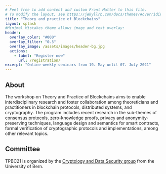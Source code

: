 ```yaml
---
# Feel free to add content and custom Front Matter to this file.
# To modify the layout, see https://jekyllrb.com/docs/themes/#overriding-theme-defaults
title: "Theory and practice of Blockchains"
layout: splash
#Minimal Mistakes theme allows image and text overlay:
header:
  overlay_color: "#000"
  overlay_filter: "0.5"
  overlay_image: /assets/images/header-bg.jpg
  actions:
    - label: "Register now"
      url: /registration/
excerpt: "Online weekly seminars from 19. May until 07. July 2021"
--- 
```



## About
The workshop on Theory and Practice of Blockchains aims to enable interdisciplinary research and foster collaboration among theoreticians and practitioners in blockchain protocols, distributed systems, and cryptography.
The program includes recent research in the sub-themes of consensus protocols, zero-knowledge proofs, privacy and anonymity-preserving techniques, language design and semantics for smart contracts, formal verification of cryptographic protocols and implementations, among other relevant topics.

## Committee 
TPBC21 is organized by the [Cryptology and Data Security group](https://crypto.unibe.ch/) from the University of Bern.